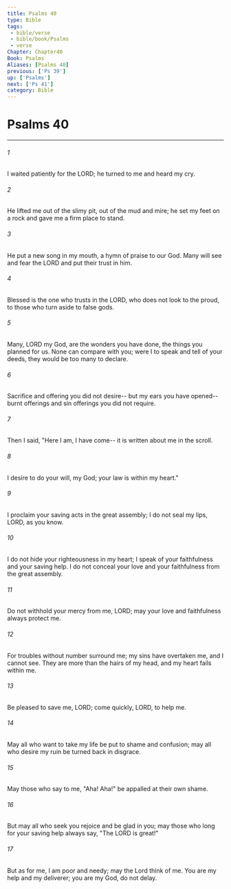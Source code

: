```yaml
---
title: Psalms 40
type: Bible
tags:
 - bible/verse
 - bible/book/Psalms
 - verse
Chapter: Chapter40
Book: Psalms
Aliases: [Psalms 40]
previous: ['Ps 39']
up: ['Psalms']
next: ['Ps 41']
category: Bible
---
```

# Psalms 40

***


###### 1 
I waited patiently for the LORD; he turned to me and heard my cry. 

###### 2 
He lifted me out of the slimy pit, out of the mud and mire; he set my feet on a rock and gave me a firm place to stand. 

###### 3 
He put a new song in my mouth, a hymn of praise to our God. Many will see and fear the LORD and put their trust in him. 

###### 4 
Blessed is the one who trusts in the LORD, who does not look to the proud, to those who turn aside to false gods. 

###### 5 
Many, LORD my God, are the wonders you have done, the things you planned for us. None can compare with you; were I to speak and tell of your deeds, they would be too many to declare. 

###### 6 
Sacrifice and offering you did not desire-- but my ears you have opened-- burnt offerings and sin offerings you did not require. 

###### 7 
Then I said, "Here I am, I have come-- it is written about me in the scroll. 

###### 8 
I desire to do your will, my God; your law is within my heart." 

###### 9 
I proclaim your saving acts in the great assembly; I do not seal my lips, LORD, as you know. 

###### 10 
I do not hide your righteousness in my heart; I speak of your faithfulness and your saving help. I do not conceal your love and your faithfulness from the great assembly. 

###### 11 
Do not withhold your mercy from me, LORD; may your love and faithfulness always protect me. 

###### 12 
For troubles without number surround me; my sins have overtaken me, and I cannot see. They are more than the hairs of my head, and my heart fails within me. 

###### 13 
Be pleased to save me, LORD; come quickly, LORD, to help me. 

###### 14 
May all who want to take my life be put to shame and confusion; may all who desire my ruin be turned back in disgrace. 

###### 15 
May those who say to me, "Aha! Aha!" be appalled at their own shame. 

###### 16 
But may all who seek you rejoice and be glad in you; may those who long for your saving help always say, "The LORD is great!" 

###### 17 
But as for me, I am poor and needy; may the Lord think of me. You are my help and my deliverer; you are my God, do not delay. 
